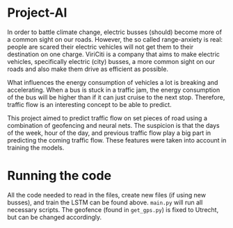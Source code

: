 # Project-AI

In order to battle climate change, electric busses (should) become more of a common sight on our roads. However, the so called range-anxiety is real: people are scared their electric vehicles will not get them to their destination on one charge. ViriCiti is a company that aims to make electric vehicles, specifically electric (city) busses, a more common sight on our roads and also make them drive as efficient as possible. 
            
What influences the energy consumption of vehicles a lot is breaking and accelerating. When a bus is stuck in a traffic jam, the energy consumption of the bus will be higher than if it can just cruise to the next stop. Therefore, traffic flow is an interesting concept to be able to predict. 
            
This project aimed to predict traffic flow on set pieces of road using a combination of geofencing and neural nets. The suspicion is that the days of the week, hour of the day, and previous traffic flow play a big part in predicting the coming traffic flow. These features were taken into account in training the models.

# Running the code

All the code needed to read in the files, create new files (if using new busses), and train the LSTM can be found above. `main.py` will run all necessary scripts. The geofence (found in `get_gps.py`) is fixed to Utrecht, but can be changed accordingly. 
            
